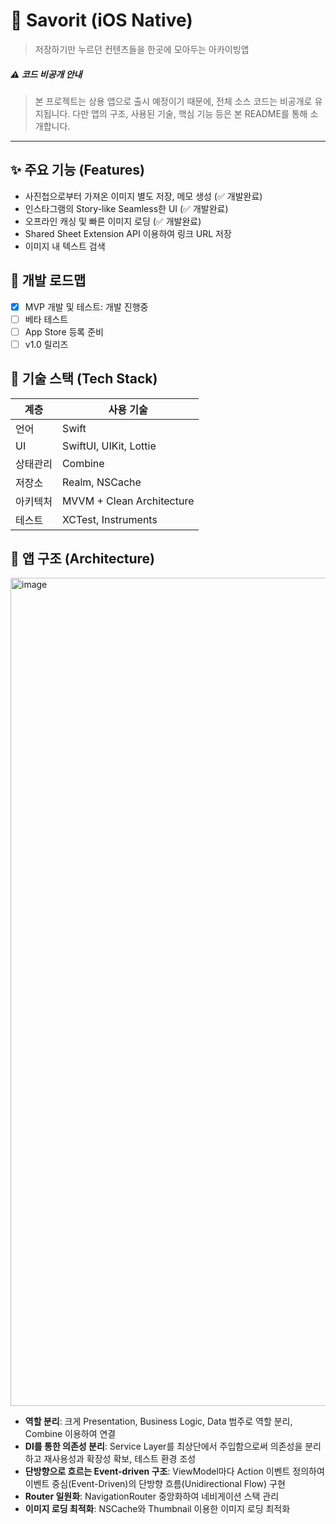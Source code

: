 # 📱 Savorit (iOS Native)
> 저장하기만 누르던 컨텐츠들을 한곳에 모아두는 아카이빙앱


##### ⚠️ 코드 비공개 안내
> 
> 본 프로젝트는 상용 앱으로 출시 예정이기 때문에, 전체 소스 코드는 비공개로 유지됩니다. 다만 앱의 구조, 사용된 기술, 핵심 기능 등은 본 README를 통해 소개합니다.

---

## ✨ 주요 기능 (Features)

- 사진첩으로부터 가져온 이미지 별도 저장, 메모 생성 (✅ 개발완료)
- 인스타그램의 Story-like Seamless한 UI (✅ 개발완료)
- 오프라인 캐싱 및 빠른 이미지 로딩 (✅ 개발완료)
- Shared Sheet Extension API 이용하여 링크 URL 저장
- 이미지 내 텍스트 검색

## 🗿 개발 로드맵
- [x] MVP 개발 및 테스트: 개발 진행중
- [ ] 베타 테스트
- [ ] App Store 등록 준비
- [ ] v1.0 릴리즈

## 🧱 기술 스택 (Tech Stack)

| 계층 | 사용 기술 |
|------|-----------|
| 언어  | Swift |
| UI   | SwiftUI, UIKit, Lottie |
| 상태관리 | Combine |
| 저장소 | Realm, NSCache |
| 아키텍처 | MVVM + Clean Architecture |
| 테스트 | XCTest, Instruments |

## 🧩 앱 구조 (Architecture)
<img width="1325" alt="image" src="https://github.com/user-attachments/assets/b6458afd-f46e-4427-8945-3915c6d2cdbf" />

- **역할 분리**: 크게 Presentation, Business Logic, Data 범주로 역할 분리, Combine 이용하여 연결
- **DI를 통한 의존성 분리**: Service Layer를 최상단에서 주입함으로써 의존성을 분리하고 재사용성과 확장성 확보, 테스트 환경 조성
- **단방향으로 흐르는 Event-driven 구조**: ViewModel마다 Action 이벤트 정의하여 이벤트 중심(Event-Driven)의 단방향 흐름(Unidirectional Flow) 구현
- **Router 일원화**: NavigationRouter 중앙화하여 네비게이션 스택 관리
- **이미지 로딩 최적화**: NSCache와 Thumbnail 이용한 이미지 로딩 최적화

